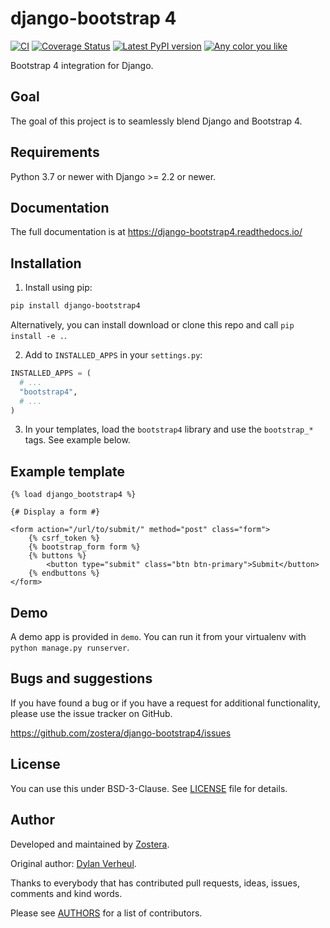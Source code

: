 # django-bootstrap 4

[![CI](https://github.com/zostera/django-bootstrap4/workflows/CI/badge.svg?branch=main)](https://github.com/zostera/django-bootstrap4/actions?workflow=CI)
[![Coverage Status](https://coveralls.io/repos/github/zostera/django-bootstrap4/badge.svg?branch=main)](https://coveralls.io/github/zostera/django-bootstrap4?branch=main)
[![Latest PyPI version](https://img.shields.io/pypi/v/django-bootstrap4.svg)](https://pypi.python.org/pypi/django-bootstrap4)
[![Any color you like](https://img.shields.io/badge/code%20style-black-000000.svg)](https://github.com/ambv/black)

Bootstrap 4 integration for Django.

## Goal

The goal of this project is to seamlessly blend Django and Bootstrap 4.

## Requirements

Python 3.7 or newer with Django >= 2.2 or newer.

## Documentation

The full documentation is at https://django-bootstrap4.readthedocs.io/

## Installation

1. Install using pip:

```bash
pip install django-bootstrap4
```

   Alternatively, you can install download or clone this repo and call ``pip install -e .``.

2. Add to `INSTALLED_APPS` in your `settings.py`:

```python
INSTALLED_APPS = (
  # ...
  "bootstrap4",
  # ...
)
```

3. In your templates, load the `bootstrap4` library and use the `bootstrap_*` tags. See example below.

## Example template

```jinja
{% load django_bootstrap4 %}

{# Display a form #}

<form action="/url/to/submit/" method="post" class="form">
    {% csrf_token %}
    {% bootstrap_form form %}
    {% buttons %}
        <button type="submit" class="btn btn-primary">Submit</button>
    {% endbuttons %}
</form>
```

## Demo

A demo app is provided in `demo`. You can run it from your virtualenv with `python manage.py runserver`.

## Bugs and suggestions

If you have found a bug or if you have a request for additional functionality, please use the issue tracker on GitHub.

https://github.com/zostera/django-bootstrap4/issues

## License

You can use this under BSD-3-Clause. See [LICENSE](LICENSE) file for details.

## Author

Developed and maintained by [Zostera](https://zostera.nl).

Original author: [Dylan Verheul](https://github.com/dyve).

Thanks to everybody that has contributed pull requests, ideas, issues, comments and kind words.

Please see [AUTHORS](AUTHORS) for a list of contributors.

